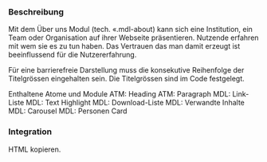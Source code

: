 ### Beschreibung
Mit dem Über uns Modul (tech. «.mdl-about) kann sich eine Institution, ein Team oder Organisation auf ihrer Webseite präsentieren. Nutzende erfahren mit wem sie es zu tun haben. Das Vertrauen das man damit erzeugt ist beeinflussend für die Nutzererfahrung. 

Für eine barrierefreie Darstellung muss die konsekutive Reihenfolge der Titelgrössen eingehalten sein. Die Titelgrössen sind im Code festgelegt.

Enthaltene Atome und Module
ATM: Heading
ATM: Paragraph
MDL: Link-Liste
MDL: Text Highlight
MDL: Download-Liste
MDL: Verwandte Inhalte
MDL: Carousel
MDL: Personen Card


### Integration
HTML kopieren.

